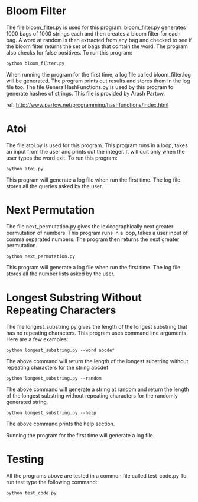 # Bloom Filter
The file bloom_filter.py is used for this program. bloom_filter.py generates
1000 bags of 1000 strings each and then creates a bloom filter for each bag.
A word at random is then extracted from any bag and checked to see if the bloom
filter returns the set of bags that contain the word. The program also checks
for false positives. To run this program:
```commandline
python bloom_filter.py
```
When running the program for the first time, a log file called bloom_filter.log
will be generated. The program prints out results and stores them in the
log file too. The file GeneralHashFunctions.py is used by this program
to generate hashes of strings. This file is provided by Arash Partow.

ref: http://www.partow.net/programming/hashfunctions/index.html  

# Atoi
The file atoi.py is used for this program. This program runs in a loop, takes
an input from the user and prints out the integer. It will quit only when 
the user types the word exit. To run this program:
```commandline
python atoi.py
```
This program will generate a log file when run the first time. The log file
stores all the queries asked by the user.

# Next Permutation
The file next_permutation.py gives the 
lexicographically next greater permutation of numbers. This program runs
in a loop, takes a user input of comma separated numbers. The program
then returns the next greater permutation.

```commandline
python next_permutation.py
```
This program will generate a log file when run the first time. The log file
stores all the number lists asked by the user.

# Longest Substring Without Repeating Characters
The file longest_substring.py gives the length of the longest substring
that has no repeating characters. This program uses command line arguments.
Here are a few examples:

```commandline
python longest_substring.py --word abcdef
```
The above command will return the length of the longest substring without
repeating characters for the string abcdef

```commandline
python longest_substring.py --random
```
The above command will generate a string at random and return the length 
of the longest substring without repeating characters for the
randomly generated string.

```commandline
python longest_substring.py --help
```
The above command prints the help section. 

Running the program for the first time will generate a log file.

# Testing
All the programs above are tested in a common file called test_code.py
To run test type the following command:
```commandline
python test_code.py 
```